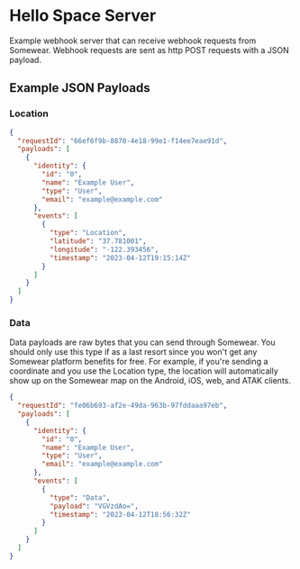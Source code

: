 # Hello Space Server

Example webhook server that can receive webhook requests from Somewear. Webhook requests are sent as http POST requests with a JSON payload.

## Example JSON Payloads

### Location

``` json
{
  "requestId": "66ef6f9b-8870-4e18-99e1-f14ee7eae91d",
  "payloads": [
    {
      "identity": {
        "id": "0",
        "name": "Example User",
        "type": "User",
        "email": "example@example.com"
      },
      "events": [
        {
          "type": "Location",
          "latitude": "37.781001",
          "longitude": "-122.393456",
          "timestamp": "2023-04-12T19:15:14Z"
        }
      ]
    }
  ]
}
```

### Data
Data payloads are raw bytes that you can send through Somewear. You should only use this type if as a last resort since you won't get any Somewear platform benefits for free. For example, if you're sending a coordinate and you use the Location type, the location will automatically show up on the Somewear map on the Android, iOS, web, and ATAK clients.

``` json
{
  "requestId": "fe06b693-af2e-49da-963b-97fddaaa97eb",
  "payloads": [
    {
      "identity": {
        "id": "0",
        "name": "Example User",
        "type": "User",
        "email": "example@example.com"
      },
      "events": [
        {
          "type": "Data",
          "payload": "VGVzdAo=",
          "timestamp": "2023-04-12T18:56:32Z"
        }
      ]
    }
  ]
}
```
